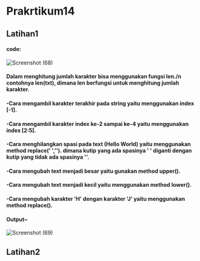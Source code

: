 # Prakrtikum14
## Latihan1
#### code:
![Screenshot (68)](https://user-images.githubusercontent.com/115950790/213143865-17bf9bc7-bbb2-4aa2-8bc6-7fc736f7d7e6.png)
#### Dalam menghitung jumlah karakter bisa menggunakan fungsi len./n contohnya len(txt), dimana len berfungsi untuk menghitung jumlah karakter.
#### -Cara mengambil karakter terakhir pada string yaitu menggunakan index [-1].
#### -Cara mengambil karakter index ke-2 sampai ke-4 yaitu menggunakan index [2:5].
#### -Cara menghilangkan spasi pada text (Hello World) yaitu menggunakan method replace(' ',''). dimana kutip yang ada spasinya ' ' diganti dengan kutip yang tidak ada spasinya ''.
#### -Cara mengubah text menjadi besar yaitu gunakan method upper().
#### -Cara mengubah text menjadi kecil yaitu menggunakan method lower().
#### -Cara mengubah karakter 'H' dengan karakter 'J' yaitu menggunakan method replace().

#### Output~
![Screenshot (69)](https://user-images.githubusercontent.com/115950790/213145273-6af90a91-0a72-4876-a425-9c75a7322594.png)

## Latihan2

